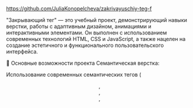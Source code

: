 https://github.com/JuliaKonopelcheva/zakrivayuschiy-teg-f

"Закрывающий тег" — это учебный проект, демонстрирующий навыки верстки, работы с адаптивным дизайном, анимациями и интерактивными элементами. Он выполнен с использованием современных технологий HTML, CSS и JavaScript, а также нацелен на создание эстетичного и функционального пользовательского интерфейса.

🔑 Основные возможности проекта
Семантическая верстка:

Использование современных семантических тегов (<header>, <main>, <section>, <dialog>), что делает структуру HTML интуитивно понятной и доступной.
Адаптивный дизайн:

Сайт корректно отображается на экранах с разными размерами благодаря использованию:
CSS-функции clamp(), которая позволяет гибко задавать размеры.
Медиазапросов для настройки макета под мобильные устройства.
Интерактивные элементы:

Реализованы интерактивные кнопки с анимацией (например, кнопка "Like").
Используется модальное окно с диалогом (<dialog>), которое открывается и закрывается с помощью JavaScript.
Анимации:

Анимация для иконки "Like" с использованием CSS @keyframes:
Эффект увеличения сердца при нажатии.
Появление "вспышек" для усиления визуального отклика.
Анимации создают плавный и приятный пользовательский опыт.
Гибкость стилей:

В проекте активно используются CSS-переменные для настройки цветов, шрифтов, размеров и анимаций, что упрощает поддержку и расширение проекта.
Реализованы фильтры для изображений (filter), такие как яркость, насыщенность, инверсия, и другие.
Доступность (A11Y):

Добавлены aria-label для улучшения доступности интерактивных элементов.
Все кнопки и интерактивные элементы имеют чёткие стили для состояний focus и hover.


⚙️ Технологии
HTML5:
Семантическая структура для повышения читаемости и SEO.
CSS3:
Адаптивный дизайн с использованием clamp(), медиазапросов и CSS-переменных.
Кастомные анимации с использованием @keyframes для интерактивных элементов.
Работа с фильтрами для стилизации изображений.
JavaScript:
Управление модальным окном (<dialog>).
Реализация интерактивных эффектов для кнопок "Like".


📂 Структура проекта
python
Копировать
Редактировать
├── index.html          # Основной HTML-файл
├── styles/
│   ├── globals.css     # Общие стили
│   ├── variables.css   # CSS-переменные
│   ├── style.css       # Основные стили проекта
│   ├── animations.css  # Стили анимаций
├── scripts/
│   ├── like.js         # Скрипт для кнопки "Like"
├── images/             # Изображения для проекта
├── svg/                # SVG-иконки
└── fonts/              # Подключенные шрифты


🌟 Что можно улучшить в будущем
Добавить поддержку тёмной темы через CSS-переменные.
Реализовать локализацию текста для поддержки нескольких языков.
Интегрировать динамическое управление состоянием кнопок "Like" (например, сохранение состояния в localStorage).